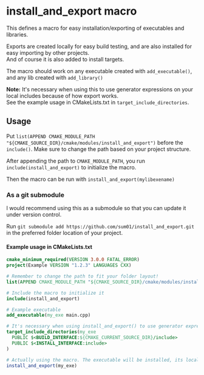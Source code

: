 # install_and_export macro

This defines a macro for easy installation/exporting of executables and libraries.

Exports are created locally for easy build testing, and are also installed for easy importing by other projects.\
And of course it is also added to install targets.

The macro should work on any executable created with `add_executable()`, and any lib created with `add_library()`

**Note:** It's necessary when using this to use generator expressions on your local includes because of how export works.\
See the example usage in CMakeLists.txt in `target_include_directories`.

## Usage

Put `list(APPEND CMAKE_MODULE_PATH "${CMAKE_SOURCE_DIR}/cmake/modules/install_and_export")` before the `include()`. Make sure to change the path based on your project structure.

After appending the path to `CMAKE_MODULE_PATH`, you run `include(install_and_export)` to initialize the macro.

Then the macro can be run with `install_and_export(mylibexename)`

### As a git submodule

I would recommend using this as a submodule so that you can update it under version control.

Run `git submodule add https://github.com/sum01/install_and_export.git` in the preferred folder location of your project.

#### Example usage in CMakeLists.txt

```cmake
cmake_minimum_required(VERSION 3.0.0 FATAL_ERROR)
project(Example VERSION "1.2.3" LANGUAGES CXX)

# Remember to change the path to fit your folder layout!
list(APPEND CMAKE_MODULE_PATH "${CMAKE_SOURCE_DIR}/cmake/modules/install_and_export")

# Include the macro to initialize it
include(install_and_export)

# Example executable
add_executable(my_exe main.cpp)

# It's necessary when using install_and_export() to use generator expressions on your local includes because of how export works
target_include_directories(my_exe
  PUBLIC $<BUILD_INTERFACE:${CMAKE_CURRENT_SOURCE_DIR}/include>
  PUBLIC $<INSTALL_INTERFACE:include>
)

# Actually using the macro. The executable will be installed, its local export created, and the export also installed.
install_and_export(my_exe)
```
